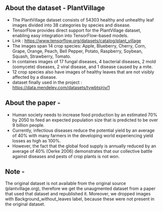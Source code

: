 ## About the dataset - PlantVillage
- The PlantVillage dataset consists of 54303 healthy and unhealthy leaf images divided into 38 categories by species and disease.
- TensorFlow provides direct support for the PlantVillage dataset, enabling easy integration into TensorFlow-based models. 
- Link : https://www.tensorflow.org/datasets/catalog/plant_village
- The images span 14 crop species: Apple, Blueberry, Cherry, Corn, Grape, Orange, Peach, Bell Pepper, Potato, Raspberry, Soybean, Squash, Strawberry, Tomato. 
- In containes images of 17 fungal diseases, 4 bacterial diseases, 2 mold (oomycete) diseases, 2 viral disease, and 1 disease caused by a mite. 
- 12 crop species also have images of healthy leaves that are not visibly affected by a disease.
- dataset finally used in the project : https://data.mendeley.com/datasets/tywbtsjrjv/1

## About the paper - 
- Human society needs to increase food production by an estimated 70% by 2050 to feed an expected population size that is predicted to be over 9 billion people.
- Currently, infectious diseases reduce the potential yield by an average of 40% with many farmers in the developing world experiencing yield losses as high as 100%. 
- However, the fact that the global food supply is annually reduced by an average of 40% (Oerke 2006) demonstrates that our collective battle against diseases and pests of crop plants is not won.

## Note - 
The original dataset is not available from the original source (plantvillage.org), therefore we get the unaugmented dataset from a paper that used that dataset and republished it. Moreover, we dropped images with Background_without_leaves label, because these were not present in the original dataset.
